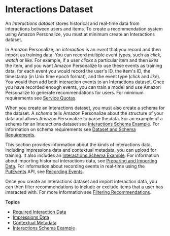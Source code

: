 # Interactions Dataset<a name="interactions-datasets"></a>

 An *Interactions dataset* stores historical and real\-time data from interactions between users and items\. To create a recommendation system using Amazon Personalize, you must at minimum create an Interactions dataset\. 

 In Amazon Personalize, an *interaction* is an *event* that you record and then import as training data\. You can record multiple event types, such as *click*, *watch* or *like*\. For example, if a user *clicks* a particular item and then *likes* the item, and you want Amazon Personalize to use these events as training data, for each event you would record the user's ID, the item's ID, the timestamp \(in Unix time epoch format\), and the event type \(*click* and *like*\)\. You would then add both interaction events to an Interactions dataset\. Once you have recorded enough events, you can train a model and use Amazon Personalize to generate recommendations for users\. For minimum requirements see [Service Quotas](limits.md#limits-table)\. 

 When you create an Interactions dataset, you must also create a schema for the dataset\. A *schema* tells Amazon Personalize about the structure of your data and allows Amazon Personalize to parse the data\.  For an example of a schema for an Interactions dataset see [Interactions Schema Example](schema-examples-interactions.md)\. For information on schema requirements see [Dataset and Schema Requirements](how-it-works-dataset-schema.md#dataset-requirements)\. 

 This section provides information about the kinds of interactions data, including impressions data and contextual metadata, you can upload for training\. It also includes an [Interactions Schema Example](schema-examples-interactions.md)\. For information about importing historical interactions data, see [Preparing and Importing Data](data-prep.md)\. For information about recording events in real\-time using the [PutEvents](API_UBS_PutEvents.md) API, see [Recording Events](recording-events.md)\. 

 Once you create an Interactions dataset and import interaction data, you can then filter recommendations to include or exclude items that a user has interacted with\. For more information see [Filtering Recommendations](filter.md)\. 

**Topics**
+ [Required Interaction Data](interactions-dataset-requirements.md)
+ [Impressions Data](interactions-impressions-metadata.md)
+ [Contextual Metadata](interactions-contextual-metadata.md)
+ [Interactions Schema Example](schema-examples-interactions.md)